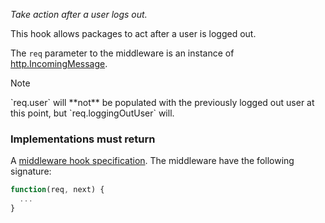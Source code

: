 *Take action after a user logs out.*

This hook allows packages to act after a user is logged out.

The `req` parameter to the middleware is an instance of
[http.IncomingMessage](http://nodejs.org/api/http.html#http_http_incomingmessage).

<div class="admonition warning"><p class="admonition-title">Note</p>
  <p>
    `req.user` will **not** be populated with the previously logged out user
    at this point, but `req.loggingOutUser` will.
  </p>
</div>

<h3>Implementations must return</h3>

A
[middleware hook specification](guide/concepts#middleware-hook-specification).
The middleware have the following signature:

```javascript
function(req, next) {
  ...
}
```
